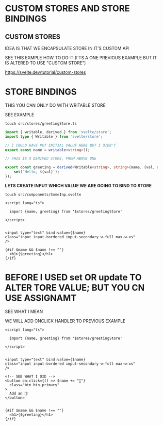 # CUSTOM STORES AND STORE BINDINGS

## CUSTOM STORES

IDEA IS THAT WE ENCAPSULATE STORE IN IT'S CUSTOM API

SEE THIS EXMPLE HOW TO DO IT (I'TS A ONE PREVIOUS EXAMPLE BUT IT IS ALTERED TO USE "CUSTOM STORE")

<https://svelte.dev/tutorial/custom-stores>


# STORE BINDINGS

THIS YOU CAN ONLY DO WITH WRITABLE STORE

SEE EXAMPLE

```
touch src/stores/greetingStore.ts
```

```ts
import { writable, derived } from 'svelte/store';
import type { Writable } from 'svelte/store';

// I COULD HAVE PUT INITIAL VALUE HERE BUT I DIDN'T
export const name = writable<string>();

// THIS IS A DERIVED STORE, FROM ABOVE ONE

export const greeting = derived<Writable<string>, string>(name, (val, set) => {
	set(`Hello, ${val}`);
});
```

**LETS CREATE INPUT WHICH VALUE WE ARE GOING TO BIND TO STORE**

```
touch src/components/SomeInp.svelte
```

```svelte
<script lang="ts">

  import {name, greeting} from '$stores/greetingStore'

</script>


<input type="text" bind:value={$name} 
class="input input-bordered input-secondary w-full max-w-xs"
/>

{#if $name && $name !== ""}
  <h1>{$greeting}</h1>
{/if}
```

# BEFORE I USED set OR update TO ALTER TORE VALUE; BUT YOU CN USE ASSIGNAMT

SEE WHAT I MEAN

WE WILL ADD ONCLICK HANDLER TO PREVIOUS EXAMPLE

```svelte
<script lang="ts">

  import {name, greeting} from '$stores/greetingStore'

</script>


<input type="text" bind:value={$name} 
class="input input-bordered input-secondary w-full max-w-xs"
/>

<!-- SEE WHAT I DID -->
<button on:click={() => $name += "🦉"}
  class="btn btn-primary"  
>
  Add an 🦉!
</button>


{#if $name && $name !== ""}
  <h1>{$greeting}</h1>
{/if}
```
